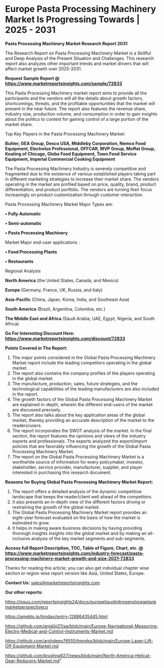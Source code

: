# Europe Pasta Processing Machinery Market Is Progressing Towards | 2025 - 2031

<strong>Pasta Processing Machinery Market Research Report 2031</strong>

The Research Report on Pasta Processing Machinery Market is a Skillful and Deep Analysis of the Present Situation and Challenges. This research report also analyzes other important trends and market drivers that will affect market growth over 2025-2031.

<strong>Request Sample Report @ <a href=https://www.marketreportsinsights.com/sample/72833>https://www.marketreportsinsights.com/sample/72833</a></strong>

This Pasta Processing Machinery market report aims to provide all the participants and the vendors will all the details about growth factors, shortcomings, threats, and the profitable opportunities that the market will present in the near future. The report also features the revenue share, industry size, production volume, and consumption in order to gain insights about the politics to contest for gaining control of a large portion of the market share.

Top Key Players in the Pasta Processing Machinery Market:

<strong>Buhler, GEA Group, Desco USA, Middleby Corporation, Nemco Food Equipment, Electrolux Professional, OFFCAR, MVP Group, Moffat Group, Keating of Chicago, Globe Food Equipment, Town Food Service Equipment, Imperial Commercial Cooking Equipment</strong>

The Pasta Processing Machinery Industry is severely competitive and fragmented due to the existence of various established players taking part in different marketing strategies to increase their market share. The vendors operating in the market are profiled based on price, quality, brand, product differentiation, and product portfolio. The vendors are turning their focus increasingly on product customization through customer interaction.

Pasta Processing Machinery Market Major Types are:

<strong>• Fully Automatic

• Semi-automatic

• Pasta Processing Machinery</strong>

Market Major end-user applications :

<strong>• Food Processing Plants

• Restaurants</strong>

Regional Analysis

</u><strong><b>North America</b></strong> (the United States, Canada, and Mexico)

<strong><b>Europe </b></strong>(Germany, France, UK, Russia, and Italy)

<strong><b>Asia-Pacific</b></strong> (China, Japan, Korea, India, and Southeast Asia)

<strong><b>South America</b></strong> (Brazil, Argentina, Colombia, etc.)

<strong><b>The Middle East and Africa</b></strong> (Saudi Arabia, UAE, Egypt, Nigeria, and South Africa)

<strong>Go For Interesting Discount Here: <a href=https://www.marketreportsinsights.com/discount/72833>https://www.marketreportsinsights.com/discount/72833</a></strong>

<strong>Points Covered in The Report:</strong>
<ol>
  <li>The major points considered in the Global Pasta Processing Machinery Market report include the leading competitors operating in the global market.</li>
  <li>The report also contains the company profiles of the players operating in the global market.</li>
  <li>The manufacture, production, sales, future strategies, and the technological capabilities of the leading manufacturers are also included in the report.</li>
  <li>The growth factors of the Global Pasta Processing Machinery Market are explained in-depth, wherein the different end-users of the market are discussed precisely.</li>
  <li>The report also talks about the key application areas of the global market, thereby providing an accurate description of the market to the readers/users.</li>
  <li>The report incorporates the SWOT analysis of the market. In the final section, the report features the opinions and views of the industry experts and professionals. The experts analyzed the export/import policies that are favorably influencing the growth of the Global Pasta Processing Machinery Market.</li>
  <li>The report on the Global Pasta Processing Machinery Market is a worthwhile source of information for every policymaker, investor, stakeholder, service provider, manufacturer, supplier, and player interested in purchasing this research document.</li>
</ol>
<strong>Reasons for Buying Global Pasta Processing Machinery Market Report:</strong>

<ol>
  <li>The report offers a detailed analysis of the dynamic competitive landscape that keeps the reader/client well ahead of the competitors.</li>
  <li>It also presents an in-depth view of the different factors driving or restraining the growth of the global market.</li>
  <li>The Global Pasta Processing Machinery Market report provides an eight-year forecast evaluated on the basis of how the market is estimated to grow.</li>
  <li>It helps in making aware business decisions by having providing thorough insights insights into the global market and by making an all-inclusive analysis of the key market segments and sub-segments.</li>
</ol>
<strong>Access full Report Description, TOC, Table of Figure, Chart, etc. @ <a href=https://www.marketreportsinsights.com/industry-forecast/pasta-processing-machinery-market-growth-and-size-2021-72833>https://www.marketreportsinsights.com/industry-forecast/pasta-processing-machinery-market-growth-and-size-2021-72833</a></strong>


Thanks for reading this article; you can also get individual chapter wise section or region wise report version like Asia, United States, Europe.

<strong>Contact Us:</strong>
sales@marketreportsinsights.com

<strong>Our other reports:</strong>

<a href=https://issuu.com/reportsinsights24/docs/europeliquidnitrogenstoragetankmarketperspectiveco>https://issuu.com/reportsinsights24/docs/europeliquidnitrogenstoragetankmarketperspectiveco</a>

<a href=https://ameblo.jp/hindavi/entry-12886435445.html>https://ameblo.jp/hindavi/entry-12886435445.html</a>

<a href=https://github.com/anjaliiii21/aa/blob/main/Europe-Navigational-Measuring-Electro-Medical-and-Control-Instruments-Market.md>https://github.com/anjaliiii21/aa/blob/main/Europe-Navigational-Measuring-Electro-Medical-and-Control-Instruments-Market.md</a>

<a href=https://github.com/arshdeep76555/trendss/blob/main/Europe-Laser-Lift-Off-Equipment-Market.md>https://github.com/arshdeep76555/trendss/blob/main/Europe-Laser-Lift-Off-Equipment-Market.md</a>

<a href=https://github.com/krushna927/news/blob/main/North-America-Helical-Gear-Reducers-Market.md>https://github.com/krushna927/news/blob/main/North-America-Helical-Gear-Reducers-Market.md</a>"
